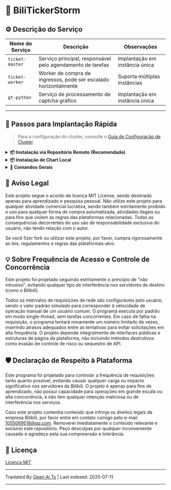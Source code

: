 # 🎫 BiliTickerStorm

## ⚙️ Descrição do Serviço

| Nome do Serviço       | Descrição                     | Observações   |
| --------------------- | ---------------------------- | ------------- |
| `ticket-master`       | Serviço principal, responsável pelo agendamento de tarefas | Implantação em instância única |
| `ticket-worker`       | Worker de compra de ingressos, pode ser escalado horizontalmente | Suporta múltiplas instâncias |
| `gt-python`           | Serviço de processamento de captcha gráfico | Implantação em instância única |

---

## 🚀 Passos para Implantação Rápida

> Para a configuração do cluster, consulte o [Guia de Configuração de Cluster](https://raw.githubusercontent.com/mikumifa/biliTickerStorm/main/docs/集群搭建参考.md).

<details> <summary><strong>📦 Instalação via Repositório Remoto (Recomendado)</strong></summary>

```bash
helm repo add bili-ticker-storm https://mikumifa.github.io/biliTickerStorm/
helm repo update
```
### 2. Instalar o Chart

```bash
helm install bili-ticker-storm bili-ticker-storm/bili-ticker-storm \
  --set ticketMaster.hostDataPath=/your/host/data/path \
  --set ticketWorker.pushplusToken="your_token" \
  --set ticketWorker.ticketInterval="300" \
  --set ticketWorker.ticketTimeStart="2025-05-20T13:14"
  
```

> - `hostDataPath` é o diretório do arquivo de configuração de compra de ingressos, montado para uso pelo contêiner `ticket-master`. Para gerar o arquivo de configuração de compra de ingressos, utilize https://github.com/mikumifa/biliTickerBuy
> - `ticketWorker.pushplusToken` é a configuração de push do pushplus, permitindo receber notificações do resultado da compra de ingressos após definido.
> - `ticketWorker.ticketInterval` é o intervalo em segundos entre tentativas de compra de ingressos, padrão de 300 milissegundos.
> - `ticketWorker.ticketTimeStart` é o horário de início agendado, no formato `2025-05-20T13:14`. Se não preenchido, ao iniciar o contêiner, a compra de ingressos será iniciada imediatamente.

### 3. Atualizar o Chart

```bash
helm upgrade bili-ticker-storm bili-ticker-storm/bili-ticker-storm --reuse-values \
  --set ticketWorker.ticketInterval="600"
```
</details> 
<details> <summary><strong>📦 Instalação de Chart Local</strong></summary>


### 1. Instalar o Chart

```bash
# Clonar o repositório
git clone https://github.com/mikumifa/biliTickerStorm
# Usar o pacote Chart local
helm install bili-ticker-storm ./helm \
  --set ticketMaster.hostDataPath=/seu/caminho/de/dados/host \
  --set ticketWorker.pushplusToken="seu_token" \
  --set ticketWorker.ticketInterval="300" \
  --set ticketWorker.ticketTimeStart="2025-05-20T13:14"
```
### 2. Atualizar o Chart

```bash
helm upgrade bili-ticker-storm ./helm --reuse-values
```
</details>
<details>
<summary><strong>📌 Comandos Gerais</strong></summary>

### ⏹ Desinstalar
```bash
helm uninstall bili-ticker-storm
```
</details>


## 📩 Aviso Legal

Este projeto segue o acordo de licença MIT License, sendo destinado apenas para aprendizado e pesquisa pessoal. Não utilize este projeto para qualquer atividade comercial lucrativa, sendo também estritamente proibido o uso para qualquer forma de compra automatizada, atividades ilegais ou para fins que violem as regras das plataformas relacionadas. Todas as consequências decorrentes do uso são de responsabilidade exclusiva do usuário, não tendo relação com o autor.

Se você fizer fork ou utilizar este projeto, por favor, cumpra rigorosamente as leis, regulamentos e regras das plataformas-alvo.

## 💡 Sobre Frequência de Acesso e Controle de Concorrência
Este projeto foi projetado seguindo estritamente o princípio de "não intrusivo", evitando qualquer tipo de interferência nos servidores de destino (como o Bilibili).

Todos os intervalos de requisições de rede são configuráveis pelo usuário, sendo o valor padrão simulado para corresponder à velocidade de operação manual de um usuário comum. O programa executa por padrão em modo single-thread, sem tarefas concorrentes. Em caso de falha na requisição, o programa tentará novamente um número limitado de vezes, inserindo atrasos adequados entre as tentativas para evitar solicitações em alta frequência. O projeto depende integralmente de interfaces públicas e estruturas de página da plataforma, não incluindo métodos destrutivos como evasão de controle de risco ou sequestro de API.
## 🛡️ Declaração de Respeito à Plataforma

Este programa foi projetado para controlar a frequência de requisições tanto quanto possível, evitando causar qualquer carga ou impacto significativo nos servidores da Bilibili. O projeto é apenas para fins de aprendizado, não possui capacidade para operações em grande escala ou alta concorrência, e não tem qualquer intenção maliciosa ou de interferência nos serviços.

Caso este projeto contenha conteúdo que infrinja os direitos legais da empresa Bilibili, por favor entre em contato comigo pelo e-mail [1055069518@qq.com](https://raw.githubusercontent.com/mikumifa/biliTickerStorm/main/mailto:1055069518@qq.com). Removerei imediatamente o conteúdo relevante e excluirei este repositório. Peço desculpas por qualquer inconveniente causado e agradeço pela sua compreensão e tolerância.

## 📄 Licença

[Licença MIT](LICENSE)


---

Tranlated By [Open Ai Tx](https://github.com/OpenAiTx/OpenAiTx) | Last indexed: 2025-07-11

---